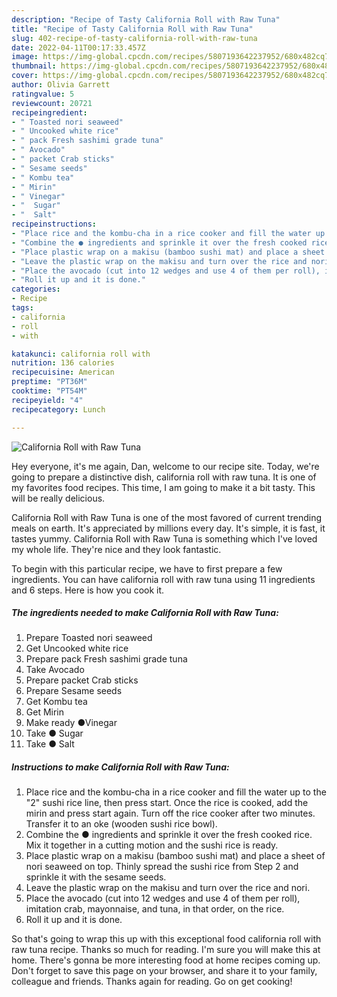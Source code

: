 ```yaml
---
description: "Recipe of Tasty California Roll with Raw Tuna"
title: "Recipe of Tasty California Roll with Raw Tuna"
slug: 402-recipe-of-tasty-california-roll-with-raw-tuna
date: 2022-04-11T00:17:33.457Z
image: https://img-global.cpcdn.com/recipes/5807193642237952/680x482cq70/california-roll-with-raw-tuna-recipe-main-photo.jpg
thumbnail: https://img-global.cpcdn.com/recipes/5807193642237952/680x482cq70/california-roll-with-raw-tuna-recipe-main-photo.jpg
cover: https://img-global.cpcdn.com/recipes/5807193642237952/680x482cq70/california-roll-with-raw-tuna-recipe-main-photo.jpg
author: Olivia Garrett
ratingvalue: 5
reviewcount: 20721
recipeingredient:
- " Toasted nori seaweed"
- " Uncooked white rice"
- " pack Fresh sashimi grade tuna"
- " Avocado"
- " packet Crab sticks"
- " Sesame seeds"
- " Kombu tea"
- " Mirin"
- " Vinegar"
- "  Sugar"
- "  Salt"
recipeinstructions:
- "Place rice and the kombu-cha in a rice cooker and fill the water up to the &#34;2&#34; sushi rice line, then press start. Once the rice is cooked, add the mirin and press start again. Turn off the rice cooker after two minutes. Transfer it to an oke (wooden sushi rice bowl)."
- "Combine the ● ingredients and sprinkle it over the fresh cooked rice.  Mix it together in a cutting motion and the sushi rice is ready."
- "Place plastic wrap on a makisu (bamboo sushi mat) and place a sheet of nori seaweed on top. Thinly spread the sushi rice from Step 2 and sprinkle it with the sesame seeds."
- "Leave the plastic wrap on the makisu and turn over the rice and nori."
- "Place the avocado (cut into 12 wedges and use 4 of them per roll), imitation crab, mayonnaise, and tuna, in that order, on the rice."
- "Roll it up and it is done."
categories:
- Recipe
tags:
- california
- roll
- with

katakunci: california roll with 
nutrition: 136 calories
recipecuisine: American
preptime: "PT36M"
cooktime: "PT54M"
recipeyield: "4"
recipecategory: Lunch

---
```



![California Roll with Raw Tuna](https://img-global.cpcdn.com/recipes/5807193642237952/680x482cq70/california-roll-with-raw-tuna-recipe-main-photo.jpg)

Hey everyone, it's me again, Dan, welcome to our recipe site. Today, we're going to prepare a distinctive dish, california roll with raw tuna. It is one of my favorites food recipes. This time, I am going to make it a bit tasty. This will be really delicious.

California Roll with Raw Tuna is one of the most favored of current trending meals on earth. It's appreciated by millions every day. It's simple, it is fast, it tastes yummy. California Roll with Raw Tuna is something which I've loved my whole life. They're nice and they look fantastic.




To begin with this particular recipe, we have to first prepare a few ingredients. You can have california roll with raw tuna using 11 ingredients and 6 steps. Here is how you cook it.

<!--inarticleads1-->

##### The ingredients needed to make California Roll with Raw Tuna:

1. Prepare  Toasted nori seaweed
1. Get  Uncooked white rice
1. Prepare  pack Fresh sashimi grade tuna
1. Take  Avocado
1. Prepare  packet Crab sticks
1. Prepare  Sesame seeds
1. Get  Kombu tea
1. Get  Mirin
1. Make ready  ●Vinegar
1. Take  ● Sugar
1. Take  ● Salt




<!--inarticleads2-->

##### Instructions to make California Roll with Raw Tuna:

1. Place rice and the kombu-cha in a rice cooker and fill the water up to the &#34;2&#34; sushi rice line, then press start. Once the rice is cooked, add the mirin and press start again. Turn off the rice cooker after two minutes. Transfer it to an oke (wooden sushi rice bowl).
1. Combine the ● ingredients and sprinkle it over the fresh cooked rice.  Mix it together in a cutting motion and the sushi rice is ready.
1. Place plastic wrap on a makisu (bamboo sushi mat) and place a sheet of nori seaweed on top. Thinly spread the sushi rice from Step 2 and sprinkle it with the sesame seeds.
1. Leave the plastic wrap on the makisu and turn over the rice and nori.
1. Place the avocado (cut into 12 wedges and use 4 of them per roll), imitation crab, mayonnaise, and tuna, in that order, on the rice.
1. Roll it up and it is done.




So that's going to wrap this up with this exceptional food california roll with raw tuna recipe. Thanks so much for reading. I'm sure you will make this at home. There's gonna be more interesting food at home recipes coming up. Don't forget to save this page on your browser, and share it to your family, colleague and friends. Thanks again for reading. Go on get cooking!
